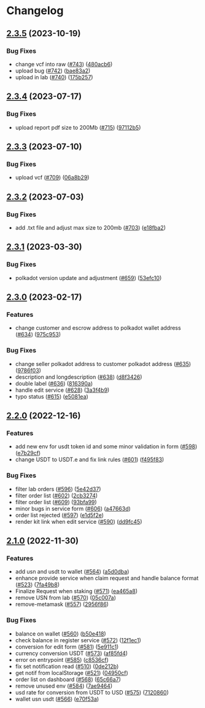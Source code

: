 # Changelog

## [2.3.5](https://github.com/debionetwork/debio-frontend/compare/2.3.4...2.3.5) (2023-10-19)


### Bug Fixes

* change vcf into raw ([#743](https://github.com/debionetwork/debio-frontend/issues/743)) ([480acb6](https://github.com/debionetwork/debio-frontend/commit/480acb6976060a195000673d7bd55aa519d91f50))
* upload bug ([#742](https://github.com/debionetwork/debio-frontend/issues/742)) ([bae83a2](https://github.com/debionetwork/debio-frontend/commit/bae83a27f6d932b9dbdb11a5b96aff7a8025bda2))
* upload in lab ([#740](https://github.com/debionetwork/debio-frontend/issues/740)) ([175b257](https://github.com/debionetwork/debio-frontend/commit/175b25780774b0b0233e293b1ce8c6760dc5b33f))

## [2.3.4](https://github.com/debionetwork/debio-frontend/compare/2.3.3...2.3.4) (2023-07-17)


### Bug Fixes

* upload report pdf size to 200Mb ([#715](https://github.com/debionetwork/debio-frontend/issues/715)) ([97112b5](https://github.com/debionetwork/debio-frontend/commit/97112b563e125316732bb882bce0456bb7699a0a))

## [2.3.3](https://github.com/debionetwork/debio-frontend/compare/2.3.2...2.3.3) (2023-07-10)


### Bug Fixes

* upload vcf ([#709](https://github.com/debionetwork/debio-frontend/issues/709)) ([06a8b29](https://github.com/debionetwork/debio-frontend/commit/06a8b2943939d6b06b597dec0f688d8d17e0bcc9))

## [2.3.2](https://github.com/debionetwork/debio-frontend/compare/2.3.1...2.3.2) (2023-07-03)


### Bug Fixes

* add .txt file and adjust max size to 200mb ([#703](https://github.com/debionetwork/debio-frontend/issues/703)) ([e18fba2](https://github.com/debionetwork/debio-frontend/commit/e18fba2e9c060e207ecba26559c1db1a7d08bb8a))

## [2.3.1](https://github.com/debionetwork/debio-frontend/compare/2.3.0...2.3.1) (2023-03-30)


### Bug Fixes

* polkadot version update and adjustment ([#659](https://github.com/debionetwork/debio-frontend/issues/659)) ([53efc10](https://github.com/debionetwork/debio-frontend/commit/53efc102e82e5f901962046462c2540767b582ec))

## [2.3.0](https://github.com/debionetwork/debio-frontend/compare/2.2.0...2.3.0) (2023-02-17)


### Features

* change customer and escrow address to polkadot wallet address ([#634](https://github.com/debionetwork/debio-frontend/issues/634)) ([975c953](https://github.com/debionetwork/debio-frontend/commit/975c953cbd28e7f33d65661a098e52ee52c83a66))


### Bug Fixes

* change seller polkadot address to customer polkadot address ([#635](https://github.com/debionetwork/debio-frontend/issues/635)) ([9786f03](https://github.com/debionetwork/debio-frontend/commit/9786f03498b78d6f0e2d8277bb10262122717fab))
* description and longdescription ([#638](https://github.com/debionetwork/debio-frontend/issues/638)) ([d8f3426](https://github.com/debionetwork/debio-frontend/commit/d8f34261a79a286a80be6ba5705d59e10fcd60a5))
* double label ([#636](https://github.com/debionetwork/debio-frontend/issues/636)) ([816390a](https://github.com/debionetwork/debio-frontend/commit/816390a0036d1e9c244ba6364716d17a3ac13539))
* handle edit service ([#628](https://github.com/debionetwork/debio-frontend/issues/628)) ([3a3f4b9](https://github.com/debionetwork/debio-frontend/commit/3a3f4b9bbb49fe876d274748eb14f2dfbcc615f2))
* typo status ([#615](https://github.com/debionetwork/debio-frontend/issues/615)) ([e5081ea](https://github.com/debionetwork/debio-frontend/commit/e5081eaeb19790b3fee3895155174d5134bf21c0))

## [2.2.0](https://github.com/debionetwork/debio-frontend/compare/2.1.0...2.2.0) (2022-12-16)


### Features

* add new env for usdt token id and some minor validation in form ([#598](https://github.com/debionetwork/debio-frontend/issues/598)) ([e7b29cf](https://github.com/debionetwork/debio-frontend/commit/e7b29cf60a76eeb08d79f325120691144fe12c70))
* change USDT to USDT.e and fix link rules ([#601](https://github.com/debionetwork/debio-frontend/issues/601)) ([f495f83](https://github.com/debionetwork/debio-frontend/commit/f495f837296f4dd32cd8f0687f289b93f7d696ef))


### Bug Fixes

* filter lab orders ([#596](https://github.com/debionetwork/debio-frontend/issues/596)) ([5e42d37](https://github.com/debionetwork/debio-frontend/commit/5e42d37e18877b8442e66821c688f92ef45217c2))
* filter order list ([#602](https://github.com/debionetwork/debio-frontend/issues/602)) ([2cb3274](https://github.com/debionetwork/debio-frontend/commit/2cb327403dafd79cf8e2564791cf02a701b6a0f4))
* filter order list ([#609](https://github.com/debionetwork/debio-frontend/issues/609)) ([93bfa99](https://github.com/debionetwork/debio-frontend/commit/93bfa99bc18dbb2ca29c5a6c9c8368b48c427ec1))
* minor bugs in service form ([#606](https://github.com/debionetwork/debio-frontend/issues/606)) ([a47663d](https://github.com/debionetwork/debio-frontend/commit/a47663d66d2ab685f152cf636571391b6201dadc))
* order list rejected ([#597](https://github.com/debionetwork/debio-frontend/issues/597)) ([e1d5f2e](https://github.com/debionetwork/debio-frontend/commit/e1d5f2efb712381948f084141cae985141f124f3))
* render kit link when edit service ([#590](https://github.com/debionetwork/debio-frontend/issues/590)) ([dd9fc45](https://github.com/debionetwork/debio-frontend/commit/dd9fc4581df9d60b54285878a5fec32e1faa3c0f))

## [2.1.0](https://github.com/debionetwork/debio-frontend/compare/2.0.6...2.1.0) (2022-11-30)


### Features

* add usn and usdt to wallet ([#564](https://github.com/debionetwork/debio-frontend/issues/564)) ([a5d0dba](https://github.com/debionetwork/debio-frontend/commit/a5d0dba07d825f706c111eb5cc8291855c9de40a))
* enhance provide service when claim request and handle balance format ([#523](https://github.com/debionetwork/debio-frontend/issues/523)) ([7fa49b8](https://github.com/debionetwork/debio-frontend/commit/7fa49b89081dcaa62c099999823299d8c299ad13))
* Finalize Request when staking ([#571](https://github.com/debionetwork/debio-frontend/issues/571)) ([ea465a8](https://github.com/debionetwork/debio-frontend/commit/ea465a8e33a8c0222a6defc84ccef0155e2de885))
* remove USN from lab ([#570](https://github.com/debionetwork/debio-frontend/issues/570)) ([05c007a](https://github.com/debionetwork/debio-frontend/commit/05c007a51ddd21dab5e630670500694184376767))
* remove-metamask ([#557](https://github.com/debionetwork/debio-frontend/issues/557)) ([2956f86](https://github.com/debionetwork/debio-frontend/commit/2956f863d50dda7838be21dfaeb2abf58decb52e))


### Bug Fixes

* balance on wallet ([#560](https://github.com/debionetwork/debio-frontend/issues/560)) ([b50e418](https://github.com/debionetwork/debio-frontend/commit/b50e418b2df163cbf850aea88417c2d507766d26))
* check balance in register service ([#572](https://github.com/debionetwork/debio-frontend/issues/572)) ([12f1ec1](https://github.com/debionetwork/debio-frontend/commit/12f1ec17c043630f7b2bee575d8f9a8d1ab7be7d))
* conversion for edit form ([#581](https://github.com/debionetwork/debio-frontend/issues/581)) ([5e911c1](https://github.com/debionetwork/debio-frontend/commit/5e911c1f7a77a7de91272075040db3aa2151a67e))
* currency conversion USDT ([#573](https://github.com/debionetwork/debio-frontend/issues/573)) ([af85fd4](https://github.com/debionetwork/debio-frontend/commit/af85fd46ffd0f50e839d6e26293bad090babf6c6))
* error on entrypoint ([#585](https://github.com/debionetwork/debio-frontend/issues/585)) ([c8536cf](https://github.com/debionetwork/debio-frontend/commit/c8536cfee1333b4278ed8920a9f80d7e93d36392))
* fix set notification read ([#510](https://github.com/debionetwork/debio-frontend/issues/510)) ([0de212b](https://github.com/debionetwork/debio-frontend/commit/0de212bc46e95b935501f111969faac093870e39))
* get notif from localStorage ([#521](https://github.com/debionetwork/debio-frontend/issues/521)) ([04950cf](https://github.com/debionetwork/debio-frontend/commit/04950cf048c16cdbe3d002802a40795137f34017))
* order list on dashboard ([#568](https://github.com/debionetwork/debio-frontend/issues/568)) ([65c66a7](https://github.com/debionetwork/debio-frontend/commit/65c66a7f7576cddd8b8f7406e3f75c7683eec21f))
* remove unused env ([#584](https://github.com/debionetwork/debio-frontend/issues/584)) ([7ae9464](https://github.com/debionetwork/debio-frontend/commit/7ae9464ad588f8dfd0a4263aa2134eab7d4fc4de))
* usd rate for conversion from USDT to USD ([#575](https://github.com/debionetwork/debio-frontend/issues/575)) ([7120860](https://github.com/debionetwork/debio-frontend/commit/712086093bfd2457479fae3b3ba9bb30b6255fd0))
* wallet usn usdt ([#566](https://github.com/debionetwork/debio-frontend/issues/566)) ([e70f53a](https://github.com/debionetwork/debio-frontend/commit/e70f53a6a02a1aba69eabf4e7e06d39ace998047))
